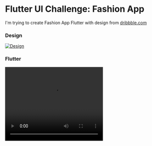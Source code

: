 # Flutter UI Challenge: Fashion App
I'm trying to create Fashion App Flutter with design from [dribbble.com](https://dribbble.com/)

### Design
[![Design](https://cdn.dribbble.com/users/3333362/screenshots/6973065/media/2b40fad53cfe20c381e1d982eb80cf74.png)](https://dribbble.com/shots/6973065-Fashion-product-details-app-UI-design)

### Flutter
<video width="320" height="240" controls>
  <source src="https://giant.gfycat.com/CreepyPerfumedIrishredandwhitesetter.webm" type="video/*">
</video>
